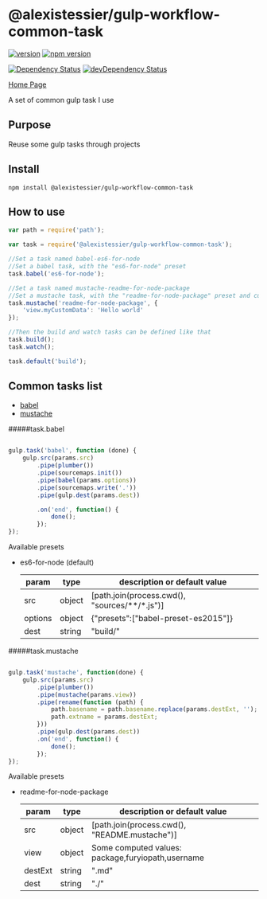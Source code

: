 @alexistessier/gulp-workflow-common-task
================

[![version](https://img.shields.io/badge/version-2.1.1-blue.svg)](https://github.com/AlexisTessier/gulp-workflow-common-task#readme)
[![npm version](https://badge.fury.io/js/%40alexistessier%2Fgulp-workflow-common-task.svg)](https://badge.fury.io/js/%40alexistessier%2Fgulp-workflow-common-task)

[![Dependency Status](https://david-dm.org/AlexisTessier/gulp-workflow-common-task.svg)](https://david-dm.org/AlexisTessier/gulp-workflow-common-task)
[![devDependency Status](https://david-dm.org/AlexisTessier/gulp-workflow-common-task/dev-status.svg)](https://david-dm.org/AlexisTessier/gulp-workflow-common-task#info=devDependencies)

[Home Page](https://github.com/AlexisTessier/gulp-workflow-common-task#readme)

A set of common gulp task I use

Purpose
-------

Reuse some gulp tasks through projects

Install
-------

```
npm install @alexistessier/gulp-workflow-common-task
```

How to use
----------

```javascript
var path = require('path');

var task = require('@alexistessier/gulp-workflow-common-task');

//Set a task named babel-es6-for-node
//Set a babel task, with the "es6-for-node" preset
task.babel('es6-for-node');

//Set a task named mustache-readme-for-node-package
//Set a mustache task, with the "readme-for-node-package" preset and custom params
task.mustache('readme-for-node-package', {
	'view.myCustomData': 'Hello world'
});

//Then the build and watch tasks can be defined like that
task.build();
task.watch();

task.default('build');
```

Common tasks list
-----------------

- [babel](#taskbabel)
- [mustache](#taskmustache)

#####task.babel
```javascript

gulp.task('babel', function (done) {
	gulp.src(params.src)
		.pipe(plumber())
		.pipe(sourcemaps.init())
		.pipe(babel(params.options))
		.pipe(sourcemaps.write('.'))
		.pipe(gulp.dest(params.dest))

		.on('end', function() {
			done();
		});
});

```

Available presets

- es6-for-node (default)

	param|type|description or default value
	--------|--------|--------
	src|object|[path.join(process.cwd(), "sources/**/*.js")]
	options|object|{"presets":["babel-preset-es2015"]}
	dest|string|"build/"



#####task.mustache
```javascript

gulp.task('mustache', function(done) {
	gulp.src(params.src)
		.pipe(plumber())
		.pipe(mustache(params.view))
		.pipe(rename(function (path) {
			path.basename = path.basename.replace(params.destExt, '');
			path.extname = params.destExt;
		}))
		.pipe(gulp.dest(params.dest))
		.on('end', function() {
			done();
		});
});	

```

Available presets

- readme-for-node-package

	param|type|description or default value
	--------|--------|--------
	src|object|[path.join(process.cwd(), "README.mustache")]
	view|object|Some computed values: package,furyiopath,username
	destExt|string|".md"
	dest|string|"./"


